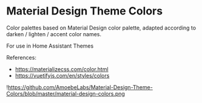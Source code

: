 # Material Design Theme Colors

Color palettes based on Material Design color palette, adapted according to
darken / lighten / accent color names.

For use in Home Assistant Themes
  
References:
  - https://materializecss.com/color.html
  - https://vuetifyjs.com/en/styles/colors

!https://github.com/AmoebeLabs/Material-Design-Theme-Colors/blob/master/material-design-colors.png
